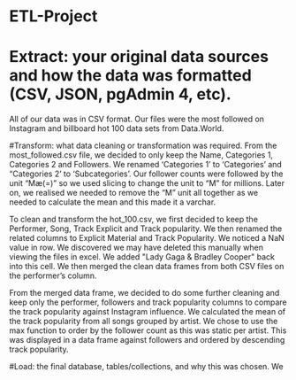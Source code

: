 # ETL-Project

# Extract: your original data sources and how the data was formatted (CSV, JSON, pgAdmin 4, etc).
All of our data was in CSV format. Our files were the most followed on Instagram and billboard hot 100 data sets from Data.World. 

#Transform: what data cleaning or transformation was required.
From the most_followed.csv file, we decided to only keep the Name, Categories 1, Categories 2 and Followers. We renamed ‘Categories 1’ to ‘Categories’ and “Categories 2’ to ‘Subcategories’. Our follower counts were followed by the unit “Mæ(=)” so  we used slicing to change the unit to “M” for millions. Later on, we realised we needed to remove the “M” unit all together as we needed to calculate the mean and this made it a varchar.

To clean and transform the hot_100.csv, we first decided to keep the Performer, Song, Track Explicit and Track popularity. We then renamed the related columns to Explicit Material and Track Popularity. We noticed a NaN value in row. We discovered we may have deleted this manually when viewing the files in excel. We added "Lady Gaga & Bradley Cooper" back into this cell. We then merged the clean data frames from both CSV files on the performer’s column.

From the merged data frame, we decided to do some further cleaning and keep only the performer, followers and track popularity columns to compare the track popularity against Instagram influence. We calculated the mean of the track popularity from all songs grouped by artist. We chose to use the max function to order by the follower count as this was static per artist. This was displayed in a data frame against followers and ordered by descending track popularity.

#Load: the final database, tables/collections, and why this was chosen.
We 
